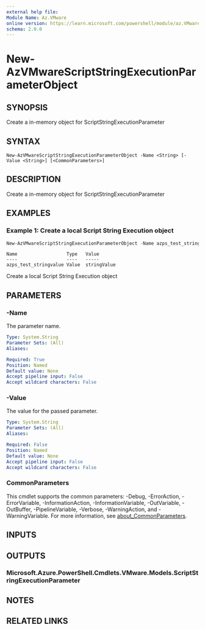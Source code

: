 ```yaml
---
external help file:
Module Name: Az.VMware
online version: https://learn.microsoft.com/powershell/module/az.VMware/new-AzVMwareScriptStringExecutionParameterObject
schema: 2.0.0
---
```


# New-AzVMwareScriptStringExecutionParameterObject

## SYNOPSIS
Create a in-memory object for ScriptStringExecutionParameter

## SYNTAX

```
New-AzVMwareScriptStringExecutionParameterObject -Name <String> [-Value <String>] [<CommonParameters>]
```

## DESCRIPTION
Create a in-memory object for ScriptStringExecutionParameter

## EXAMPLES

### Example 1: Create a local Script String Execution object
```powershell
New-AzVMwareScriptStringExecutionParameterObject -Name azps_test_stringvalue -Value "stringValue"
```

```output
Name                  Type   Value
----                  ----   -----
azps_test_stringvalue Value  stringValue
```

Create a local Script String Execution object

## PARAMETERS

### -Name
The parameter name.

```yaml
Type: System.String
Parameter Sets: (All)
Aliases:

Required: True
Position: Named
Default value: None
Accept pipeline input: False
Accept wildcard characters: False
```

### -Value
The value for the passed parameter.

```yaml
Type: System.String
Parameter Sets: (All)
Aliases:

Required: False
Position: Named
Default value: None
Accept pipeline input: False
Accept wildcard characters: False
```

### CommonParameters
This cmdlet supports the common parameters: -Debug, -ErrorAction, -ErrorVariable, -InformationAction, -InformationVariable, -OutVariable, -OutBuffer, -PipelineVariable, -Verbose, -WarningAction, and -WarningVariable. For more information, see [about_CommonParameters](http://go.microsoft.com/fwlink/?LinkID=113216).

## INPUTS

## OUTPUTS

### Microsoft.Azure.PowerShell.Cmdlets.VMware.Models.ScriptStringExecutionParameter

## NOTES

## RELATED LINKS

